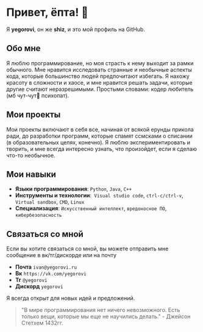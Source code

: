 # Привет, ёпта! 👾

Я **yegorovi**, он же **shiz**, и это мой профиль на GitHub.

## Обо мне

Я люблю программирование, но моя страсть к нему выходит за рамки обычного. Мне нравится исследовать странные и необычные аспекты кода, которые большинство людей предпочитают избегать. Я нахожу красоту в сложности и хаосе, и мне нравится решать задачи, которые другие считают неразрешимыми. Простыми словами: кодер любитель (мб чут-чут🤏 психопат).

## Мои проекты

Мои проекты включают в себя все, начиная от всякой ерунды прикола ради, до разработки программ, которые спамят ссмсками о списании (в образовательных целях, конечно). Я люблю экспериментировать и творить, и мне всегда интересно узнать, что произойдет, если я сделаю что-то необычное.

## Мои навыки

- **Языки программирования**: `Python`, `Java`, `C++`
- **Инструменты и технологии**:` Visual studio code`, `ctrl-c/ctrl-v`, `Virtual sandbox`, `CMD`, `Linux`
- **Специализация**: `Искусственный интеллект`, `вредоносное ПО`, `кибербезопасность`

## Связаться со мной

Если вы хотите связаться со мной, вы можете отправить мне сообщение в вк/тг/дискорде или на почту 
- **Почта** `ivan@yegorovi.ru`
- **Вк** `https://vk.com/yegorovi`
- **Тг** `@yegorovi`
- **Дискорд** `yegorovi`

 Я всегда открыт для новых идей и предложений. 

> "В мире программирования нет ничего невозможного. Есть только вещи, которые мы еще не научились делать." - Джейсон Стетхем 1432гг.
